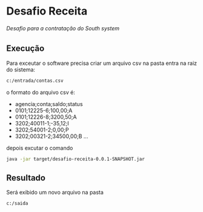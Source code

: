 # Desafio Receita
###### Desafio para a contratação do South system



## Execução

Para exceutar o software precisa criar um arquivo csv na pasta entra na raiz do sistema:

```sh
c:/entrada/contas.csv
```

o formato do arquivo csv é:

- agencia;conta;saldo;status
- 0101;12225-6;100,00;A
- 0101;12226-8;3200,50;A
- 3202;40011-1;-35,12;I
- 3202;54001-2;0,00;P
- 3202;00321-2;34500,00;B ...

depois excutar o comando 

```sh
java -jar target/desafio-receita-0.0.1-SNAPSHOT.jar
```

## Resultado

Será exibido um novo arquivo na pasta

```sh
c:/saida
```

